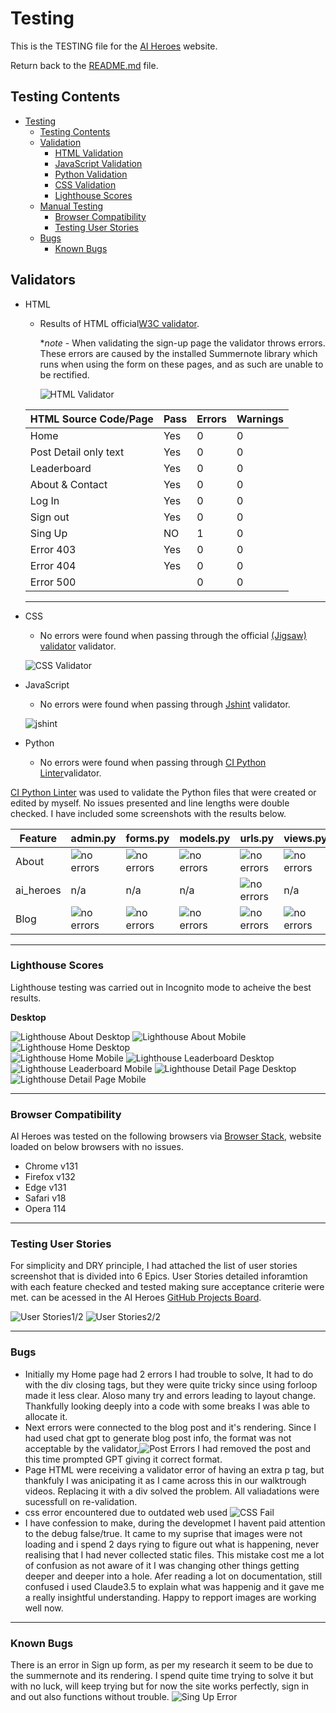 # Testing

This is the TESTING file for the [AI Heroes](https://ai-heroes-blog-d4716b80dc08.herokuapp.com/) website.

Return back to the [README.md](README.md) file.

## Testing Contents  
  
- [Testing](#testing)
  - [Testing Contents](#testing-contents)
  - [Validation](#validation)
    - [HTML Validation](#html-validation)
    - [JavaScript Validation](#javascript-validation)
    - [Python Validation](#python-validation)
    - [CSS Validation](#css-validation)
    - [Lighthouse Scores](#lighthouse-scores)
  - [Manual Testing](#manual-testing)
    - [Browser Compatibility](#browser-compatibility)
    - [Testing User Stories](#testing-user-stories)
  - [Bugs](#bugs)
    - [Known Bugs](#known-bugs)


## Validators
- HTML
    - Results of HTML official[W3C validator](https://validator.w3.org/#validate_by_input).
      
      *<i>note</i> - When validating the sign-up page the validator throws errors. These errors are caused by the installed Summernote library which runs when using the form on these pages, and as such are unable to be rectified.

      ![HTML Validator](/documentation/testing/html_validator.png)

    | HTML Source Code/Page | Pass | Errors| Warnings
    | ---- | ------ | -------- | -------- |
    | Home | Yes | 0 |0
    | Post Detail only text | Yes | 0 |0
    | Leaderboard | Yes | 0 |0
    | About & Contact| Yes | 0 |0
    | Log In | Yes| 0 |0
    | Sign out | Yes | 0 |0
    | Sing Up | NO | 1 |0
    | Error 403 | Yes | 0 |0
    | Error 404 | Yes | 0 |0
    | Error 500 |  | 0 |0

  <hr>  

- CSS 
     - No errors were found when passing through the official [(Jigsaw) validator](https://jigsaw.w3.org/css-validator/) validator.

    ![CSS Validator ](/documentation/testing/css_validator_pass.png)

- JavaScript
    - No errors were found when passing through [Jshint](https://jshint.com/) validator.

    ![jshint](/documentation/testing/jshint_pass_.png)

- Python
    - No errors were found when passing through [CI Python Linter](https://pep8ci.herokuapp.com/#)validator.

[CI Python Linter](https://pep8ci.herokuapp.com/#) was used to validate the Python files that were created or edited by myself. No issues presented and line lengths were double checked. I have included some screenshots with the results below.

| Feature | admin.py | forms.py | models.py | urls.py | views.py |
|---------|----------|----------|-----------|---------|----------|
| About | ![no errors](documentation/testing/about_admin.png) | ![no errors](documentation/testing/about_forms.png) | ![no errors](documentation/testing/about_models.png) | ![no errors](documentation/testing/about_urls.png) | ![no errors](documentation/testing/about_views.png) |
| ai_heroes | n/a |n/a|n/a | ![no errors](documentation/testing/ai_heroes_urls.png)|n/a  |
| Blog | ![no errors](documentation/testing/blog_admin.png) | ![no errors](documentation/testing/blog_forms.png) | ![no errors](documentation/testing/blog_models.png) | ![no errors](documentation/testing/blog_urls.png) | ![no errors](documentation/testing/blog_views.png) |
<hr>
  
   
### Lighthouse Scores

Lighthouse testing was carried out in Incognito mode to acheive the best results.

**Desktop**  

![Lighthouse About Desktop](documentation/testing/about_web_lh.png)
![Lighthouse About Mobile](documentation/testing/about_mob_lh.png)
![Lighthouse Home Desktop](documentation/testing/main_web_lh.png)  
![Lighthouse Home Mobile](documentation/testing/main_mob_lh.png) 
![Lighthouse Leaderboard Desktop](documentation/testing/leaderboard_web_lh.png)
![Lighthouse Leaderboard Mobile](documentation/testing/leaderboard_mob_lh.png)
![Lighthouse Detail Page Desktop](documentation/testing/post_detail_web_lh.png)  
![Lighthouse Detail Page Mobile](documentation/testing/post_detail_mob_lh.png)  

<hr>  

### Browser Compatibility

AI Heroes was tested on the following browsers via [Browser Stack](https://live.browserstack.com/), website loaded on below browsers with no issues. 

- Chrome v131
- Firefox v132
- Edge v131
- Safari v18
- Opera 114

<hr>

### Testing User Stories
For simplicity and DRY principle, I had attached the list of user stories screenshot that is divided into 6 Epics.
User Stories detailed inforamtion with each feature checked and tested making sure acceptance criterie were met. can be acessed in the AI Heroes [GitHub Projects Board](https://github.com/users/monika-mak/projects/4/views/1).

![User Stories1/2](/documentation/user_story_1.png)
![User Stories2/2](/documentation/user_story_2.png)

<hr>

### Bugs
  
- Initially my Home page had 2 errors I had trouble to solve, It had to do with the div closing tags, but they were quite tricky since using forloop made it less clear. Aloso many try and errors leading to layout change. Thankfully looking deeply into a code with some breaks I was able to allocate it. 
- Next errors were connected to the blog post and it's rendering. Since I had used chat gpt to generate blog post info, the format was not acceptable by the validator,![Post Errors](/documentation/testing/errors_post_detail.png) I had removed the post and this time prompted GPT giving it correct format.  
- Page HTML were receiving a validator error of having an extra p tag, but thankfuly I was anicipating it as I came across this in our walktrough videos. Replacing it with a div solved the problem.  All valiadations were sucessfull on re-validation. 
- css error encountered due to outdated web used ![CSS Fail](/documentation/testing/css_validator_fail.png)
- I have confession to make, during the developmet I havent paid attention to the debug false/true. It came to my suprise that images were not loading and i spend 2 days rying to figure out what is happening, never realising that I had never collected static files. This mistake cost me a lot of confusion as not aware of it I was changing other things getting deeper and deeper into a hole. Afer reading a lot on documentation, still confused i used Claude3.5 to explain what was happenig and it gave me a really insightful understanding. Happy to repport images are working well now.  

<hr>

 ### Known Bugs 
 There is an error in Sign up form, as per my research it seem to be due to the summernote and its rendering. I spend quite time trying to solve it but with no luck, will keep trying but for now the site works perfectly, sign in and out also functions without trouble. 
 ![Sing Up Error](/documentation/testing/errors_sing_up.png)
 
